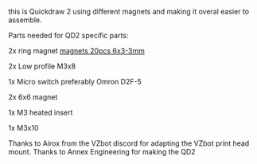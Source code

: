this is Quickdraw 2 using different magnets and making it overal easier to assemble.

Parts needed for QD2 specific parts:

2x ring magnet [magnets 20pcs 6x3-3mm](https://nl.aliexpress.com/item/1005003026319118.html)

2x Low profile M3x8

1x Micro switch preferably  Omron D2F-5

2x 6x6 magnet

1x M3 heated insert

1x M3x10


Thanks to Airox from the VZbot discord for adapting the VZbot print head mount.
Thanks to Annex Engineering for making the QD2